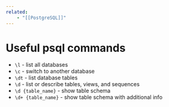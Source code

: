 ```yaml
---
related:
    - "[[PostgreSQL]]"
---
```


# Useful psql commands

- `\l` - list all databases
- `\c` - switch to another database
- `\dt` - list database tables
- `\d` - list or describe tables, views, and sequences
- `\d {table_name}` - show table schema
- `\d+ {table_name}` - show table schema with additional info
